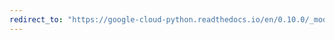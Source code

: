 ```yaml
---
redirect_to: "https://google-cloud-python.readthedocs.io/en/0.10.0/_modules/gcloud/search/client.html"
---
```

